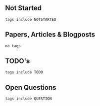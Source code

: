 ## Not Started
```tasks
tags include NOTSTARTED
```
## Papers, Articles & Blogposts
```tasks
no tags
```

## TODO's
```tasks
tags include TODO
```

## Open Questions
```tasks
tags include QUESTION 
```


